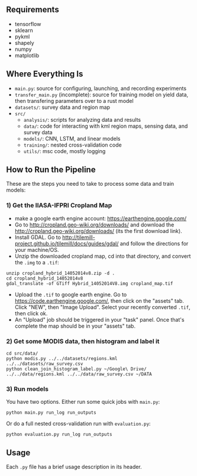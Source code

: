 

## Requirements

* tensorflow
* sklearn
* pykml
* shapely
* numpy
* matplotlib


## Where Everything Is

* `main.py`: source for configuring, launching, and recording experiments
* `transfer_main.py` (incomplete): source for training model on yield data, then transfering parameters over to a rust model
* `datasets/`: survey data and region map
* `src/`
  * `analysis/`: scripts for analyzing data and results
  * `data/`: code for interacting with kml region maps, sensing data, and survey data
  * `models/`: CNN, LSTM, and linear models
  * `training/`: nested cross-validation code
  * `utils/`: msc code, mostly logging



## How to Run the Pipeline


These are the steps you need to take to process some data and train models:

### 1) Get the IIASA-IFPRI Cropland Map
* make a google earth engine account: https://earthengine.google.com/
* Go to http://cropland.geo-wiki.org/downloads/ and download the http://cropland.geo-wiki.org/downloads/ (its the first download link).
* Install GDAL. Go to http://tilemill-project.github.io/tilemill/docs/guides/gdal/ and follow the directions for your machine/OS.
* Unzip the downloaded cropland map, cd into that directory, and convert the `.img` to a `.tif`:
```
unzip cropland_hybrid_14052014v8.zip -d .
cd cropland_hybrid_14052014v8
gdal_translate -of GTiff Hybrid_14052014V8.img cropland_map.tif
```
* Upload the `.tif` to google earth engine. Go to https://code.earthengine.google.com/, then click on the "assets" tab. Click "NEW", then "Image Upload". Select your recently converted `.tif`, then click ok.
* An "Upload" job should be triggered in your "task" panel. Once that's complete the map should be in your "assets" tab.

### 2) Get some MODIS data, then histogram and label it
```
cd src/data/
python modis.py ../../datasets/regions.kml ../../datasets/raw_survey.csv
python clean_join_histogram_label.py ~/Google\ Drive/ ../../data/regions.kml ../../data/raw_survey.csv ~/DATA
```
### 3) Run models
You have two options. Either run some quick jobs with `main.py`:
```
python main.py run_log run_outputs
```
Or do a full nested cross-validation run with `evaluation.py`:
```
python evaluation.py run_log run_outputs
```


## Usage

Each `.py` file has a brief usage description in its header.



